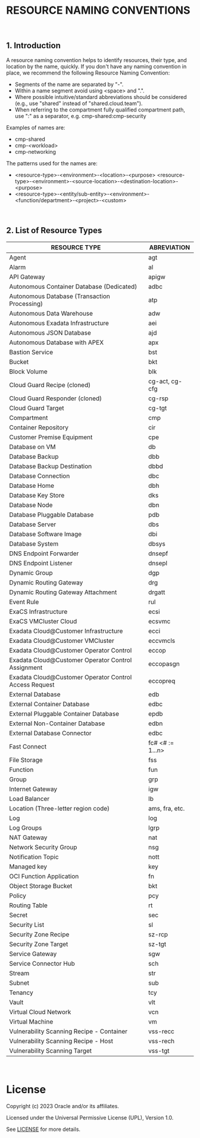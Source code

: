# RESOURCE NAMING CONVENTIONS

&nbsp; 

## 1. Introduction

A resource naming convention helps to identify resources, their type, and location by the name, quickly. If you don't have any naming convention in place, we recommend the following Resource Naming Convention:

- Segments of the name are separated by "-".
- Within a name segment avoid using &lt;space&gt; and ".".
- Where possible intuitive/standard abbreviations should be considered (e.g., use "shared" instead of "shared.cloud.team").
- When referring to the compartment fully qualified compartment path, use ":" as a separator, e.g. cmp-shared:cmp-security

Examples of names are:
- cmp-shared
- cmp-&lt;workload&gt;
- cmp-networking

The patterns used for the names are:
- &lt;resource-type&gt;-&lt;environment&gt;-&lt;location&gt;-&lt;purpose&gt;
  &lt;resource-type&gt;-&lt;environment&gt;-&lt;source-location&gt;-&lt;destination-location&gt;-&lt;purpose&gt;
- &lt;resource-type&gt;-&lt;entity/sub-entity&gt;-&lt;environment&gt;-&lt;function/department&gt;-&lt;project&gt;-&lt;custom&gt;

&nbsp; 

## 2. List of Resource Types


| RESOURCE TYPE  |  ABREVIATION | 
|---|---|
| Agent | agt | 
| Alarm | al |
| API Gateway |apigw |
| Autonomous Container Database (Dedicated) | adbc 
| Autonomous Database (Transaction Processing) | atp 
| Autonomous Data Warehouse | adw 
| Autonomous Exadata Infrastructure | aei 
| Autonomous JSON Database | ajd 
| Autonomous Database with APEX | apx 
| Bastion Service | bst |
| Bucket | bkt |
| Block Volume | blk |
| Cloud Guard Recipe (cloned) | cg-act, cg-cfg|
| Cloud Guard Responder (cloned) | cg-rsp |
| Cloud Guard Target | cg-tgt |
| Compartment | cmp |
| Container Repository | cir |
| Customer Premise Equipment | cpe |
| Database on VM | db |
| Database Backup | dbb |
| Database Backup Destination | dbbd |
| Database Connection | dbc |
| Database Home | dbh |
| Database Key Store | dks |
| Database Node | dbn |
| Database Pluggable Database | pdb |
| Database Server | dbs |
| Database Software Image | dbi |
| Database System | dbsys |
| DNS Endpoint Forwarder | dnsepf |
| DNS Endpoint Listener | dnsepl |
| Dynamic Group | dgp |
| Dynamic Routing Gateway | drg |
| Dynamic Routing Gateway Attachment | drgatt |
| Event Rule | rul |
| ExaCS Infrastructure | ecsi |
| ExaCS VMCluster Cloud | ecsvmc |
| Exadata Cloud@Customer Infrastructure | ecci |
| Exadata Cloud@Customer VMCluster | eccvmcls |
| Exadata Cloud@Customer Operator Control | eccop |
| Exadata Cloud@Customer Operator Control Assignment | eccopasgn |
| Exadata Cloud@Customer Operator Control Access Request | eccopreq |
| External Database | edb |
| External Container Database | edbc |
| External Pluggable Container Database | epdb |
| External Non-Container Database | edbn |
| External Database Connector | edbc |
| Fast Connect | fc# &lt;# := 1...n&gt; |
| File Storage | fss |
| Function | fun |
| Group | grp |
| Internet Gateway | igw |
| Load Balancer | lb |
| Location (Three-letter region code)| ams, fra, etc. |
| Log | log |
| Log Groups | lgrp |
| NAT Gateway | nat |
| Network Security Group | nsg |
| Notification Topic | nott |
| Managed key | key |
| OCI Function Application | fn |
| Object Storage Bucket | bkt |
| Policy | pcy |
| Routing Table | rt |
| Secret | sec |
| Security List | sl |
| Security Zone Recipe | sz-rcp |
| Security Zone Target | sz-tgt |
| Service Gateway | sgw |
| Service Connector Hub | sch |
| Stream | str |
| Subnet | sub |
| Tenancy | tcy |
| Vault | vlt |
| Virtual Cloud Network | vcn |
| Virtual Machine | vm |
| Vulnerability Scanning Recipe - Container | vss-recc |
| Vulnerability Scanning Recipe - Host | vss-rech |
| Vulnerability Scanning Target | vss-tgt |


&nbsp; 


# License

Copyright (c) 2023 Oracle and/or its affiliates.

Licensed under the Universal Permissive License (UPL), Version 1.0.

See [LICENSE](https://github.com/oracle-devrel/technology-ngineering/blob/folder-structure/LICENSE) for more details.